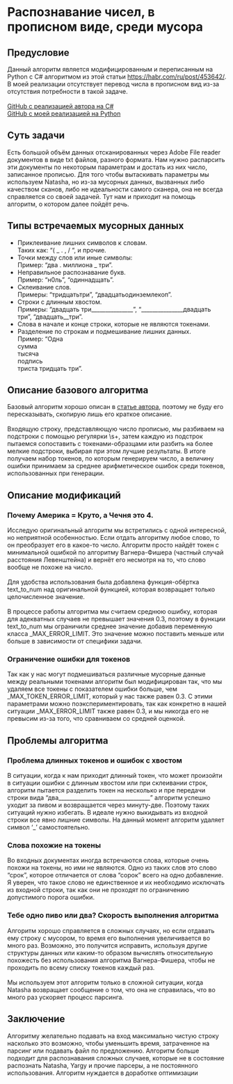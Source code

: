 # Распознавание чисел, в прописном виде, среди мусора
## Предусловие
Данный алгоритм является модифицированным и переписанным на Python с C# алгоритмом из этой статьи https://habr.com/ru/post/453642/.
В моей реализации отсутствует перевод числа в прописном вид из-за отсутствия потребности в такой задаче.
<br> 
<br> [GitHub c реализацией автора на C#](https://github.com/Doomer3D/Genesis.CV)
<br> [GitHub c моей реализацией на Python](https://github.com/BedPled/text_to_number)

## Суть задачи
Есть большой объём данных отсканированных через Adobe File reader документов в виде txt файлов, разного формата.
Нам нужно распарсить эти документы по некоторым параметрам и достать из них число, записанное прописью. 
Для того чтобы вытаскивать параметры мы используем Natasha, но из-за мусорных данных, вызванных либо качеством сканов,
либо не идеальности самого сканера, она не всегда справляется со своей задачей. Тут нам и приходит на помощь алгоритм,
о котором далее пойдёт речь. 

## Типы встречаемых мусорных данных
- Приклеивание лишних символов к словам. 
<br> Таких как: “(  _ . , / “, и прочие.
- Точки между слов или иные символы: 
<br> Пример: “два . миллиона _ три”.
- Неправильное распознавание букв. <br> Пример: “н0ль”, “одиннадщать”.
- Склеивание слов. <br> Примеры: “тридцатьтри”, “двадцатьодинземлекоп”.
- Строки с длинным хвостом. <br> Примеры: “двадцать три_______________”, “_______________двадцать три”, “двадцать__три”.
- Слова в начале и конце строки, которые не являются токенами.
- Разделение по строкам и подмешивание лишних данных. 
<br> Пример: “Одна
<br> сумма
<br> тысяча
<br> подпись
<br> триста тридцать три”.


## Описание базового алгоритма 
Базовый алгоритм хорошо описан в [статье автора](https://habr.com/ru/post/453642/), 
поэтому не буду его пересказывать, скопирую лишь его краткое описание.
<br> <br>
Входящую строку, представляющую число прописью, мы разбиваем на подстроки с помощью регулярки \s+, затем каждую из
подстрок пытаемся сопоставить с токенами-образцами или разбить на более мелкие подстроки, выбирая при этом лучшие 
результаты. В итоге получаем набор токенов, по которым генерируем число, а величину ошибки принимаем за среднее 
арифметическое ошибок среди токенов, использованных при генерации.



## Описание модификаций
### Почему Америка = Круто, а Чечня это 4.
Исследую оригинальный алгоритм мы встретились с одной интересной, но неприятной особенностью. 
Если отдать алгоритму любое слово, то он преобразует его в какое-то число. Алгоритм просто найдёт токен с минимальной
ошибкой по алгоритму Вагнера-Фишера (частный случай расстояния Левенштейна) и вернёт его несмотря на то, что слово
вообще не похоже на число. 
<br> <br>
Для удобства использования была добавлена функция-обёртка text_to_num над оригинальной функцией, которая возвращает
только целочисленное значение.
<br> <br>
В процессе работы алгоритма мы считаем среднюю ошибку, которая для адекватных случаев не превышает значения 0.3,
поэтому в функции text_to_num мы ограничили среднее значение добавив переменную класса _MAX_ERROR_LIMIT. 
Это значение можно поставить меньше или больше в зависимости от специфики задачи. 

### Ограничение ошибки для токенов
Так как у нас могут подмешиваться различные мусорные данные между реальными токенами алгоритм был модифицирован так,
что мы удаляем все токены с показателем ошибки больше, чем _MAX_TOKEN_ERROR_LIMIT, который у нас также равен 0.3.
С этими параметрами можно поэкспериментировать, так как конкретно в нашей ситуации _MAX_ERROR_LIMIT также равен 0.3,
и мы никогда его не превысим из-за того, что сравниваем со средней оценкой. 

## Проблемы алгоритма
### Проблема длинных токенов и ошибок с хвостом
В ситуации, когда к нам приходит длинный токен, что может произойти в ситуации ошибки с длинным хвостом или при
склеивании строк, алгоритм пытается разделить токен на несколько и пре передачи строки вида
“два_________________________________” алгоритм успешно уходит за пивом и возвращается через минуту-две.
Поэтому таких ситуаций нужно избегать. В идеале нужно выкидывать из входной строки все явно лишние символы.
На данный момент алгоритм удаляет символ ‘_’ самостоятельно.

### Слова похожие на токены
Во входных документах иногда встречаются слова, которые очень похожи на токены, но ими не являются. Одно из таких слов
это слово “срок”, которое отличается от слова “сорок” всего на одно добавление. Я уверен, что такое слово не
единственное и их необходимо исключать из входной строки, так как они не проходят по ограничению допустимого
порога ошибки.

### Тебе одно пиво или два? Скорость выполнения алгоритма
Алгоритм хорошо справляется в сложных случаях, но если отдавать ему строку с мусором, то время его выполнения
увеличивается во много раз. Возможно, это получится исправить, используя другие структуры данных или каким-то
образом вычислять относительную похожесть без использования алгоритма Вагнера-Фишера, чтобы не проходить
по всему списку токенов каждый раз.
<br> <br>
Мы используем этот алгоритм только в сложной ситуации, когда Natasha возвращает сообщение о том,
что она не справилась, что во много раз ускоряет процесс парсинга.

## Заключение
Алгоритму желательно подавать на вход максимально чистую строку насколько это возможно, чтобы уменьшить время,
затраченное на парсинг или подавать файл по предложению. Алгоритм больше подходит для распознавания сложных случаев,
которые не в состояние распознать Natasha, Yargy и прочие парсеры, а не постоянного использования. Алгоритм нуждается
в доработке оптимизации

